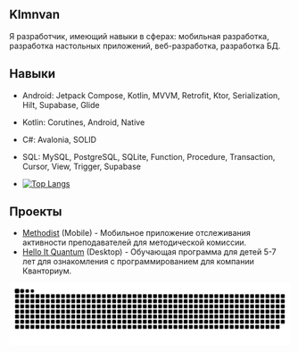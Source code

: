 ## Klmnvan  

Я разработчик, имеющий навыки в сферах: мобильная разработка, разработка настольных приложений, веб-разработка, разработка БД.  

## Навыки

- Android: Jetpack Compose, Kotlin, MVVM, Retrofit, Ktor, Serialization, Hilt, Supabase, Glide
- Kotlin: Corutines, Android, Native
- C#: Avalonia, SOLID
- SQL: MySQL, PostgreSQL, SQLite, Function, Procedure, Transaction, Cursor, View, Trigger, Supabase

- [![Top Langs](https://github-readme-stats.vercel.app/api/top-langs/?username=klmnvan)](https://github.com/anuraghazra/github-readme-stats)

## Проекты  

- [Methodist](https://github.com/klmnvan/methodist-app) (Mobile) - Мобильное приложение oтслеживания активности преподавателей для методической комиссии.  
- [Hello It Quantum](https://github.com/klmnvan/hello-it-quantum) (Desktop) - Обучающая программа для детей 5-7 лет для ознакомления с программированием для компании Кванториум.  

<picture>
  <source
    media="(prefers-color-scheme: dark)"
    srcset="https://raw.githubusercontent.com/platane/snk/output/github-contribution-grid-snake-dark.svg"
  />
  <source
    media="(prefers-color-scheme: light)"
    srcset="https://raw.githubusercontent.com/platane/snk/output/github-contribution-grid-snake.svg"
  />
  <img
    alt="github contribution grid snake animation"
    src="https://raw.githubusercontent.com/platane/snk/output/github-contribution-grid-snake.svg"
  />
</picture>  
